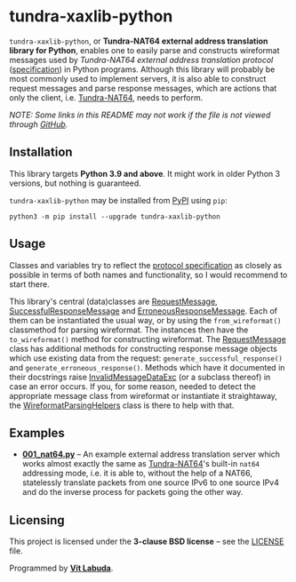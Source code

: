 <!--
Copyright (c) 2022 Vít Labuda. All rights reserved.

Redistribution and use in source and binary forms, with or without modification, are permitted provided that the
following conditions are met:
 1. Redistributions of source code must retain the above copyright notice, this list of conditions and the following
    disclaimer.
 2. Redistributions in binary form must reproduce the above copyright notice, this list of conditions and the
    following disclaimer in the documentation and/or other materials provided with the distribution.
 3. Neither the name of the copyright holder nor the names of its contributors may be used to endorse or promote
    products derived from this software without specific prior written permission.

THIS SOFTWARE IS PROVIDED BY THE COPYRIGHT HOLDERS AND CONTRIBUTORS "AS IS" AND ANY EXPRESS OR IMPLIED WARRANTIES,
INCLUDING, BUT NOT LIMITED TO, THE IMPLIED WARRANTIES OF MERCHANTABILITY AND FITNESS FOR A PARTICULAR PURPOSE ARE
DISCLAIMED. IN NO EVENT SHALL THE COPYRIGHT HOLDER OR CONTRIBUTORS BE LIABLE FOR ANY DIRECT, INDIRECT, INCIDENTAL,
SPECIAL, EXEMPLARY, OR CONSEQUENTIAL DAMAGES (INCLUDING, BUT NOT LIMITED TO, PROCUREMENT OF SUBSTITUTE GOODS OR
SERVICES; LOSS OF USE, DATA, OR PROFITS; OR BUSINESS INTERRUPTION) HOWEVER CAUSED AND ON ANY THEORY OF LIABILITY,
WHETHER IN CONTRACT, STRICT LIABILITY, OR TORT (INCLUDING NEGLIGENCE OR OTHERWISE) ARISING IN ANY WAY OUT OF THE USE
OF THIS SOFTWARE, EVEN IF ADVISED OF THE POSSIBILITY OF SUCH DAMAGE.
-->

# tundra-xaxlib-python
`tundra-xaxlib-python`, or **Tundra-NAT64 external address translation library for Python**, enables one to easily 
parse and constructs wireformat messages used by _Tundra-NAT64 external address translation protocol_
([specification](https://github.com/vitlabuda/tundra-nat64/blob/main/external_addr_xlat/EXTERNAL-ADDR-XLAT-PROTOCOL.md))
in Python programs. Although this library will probably be most commonly used to implement servers, it is also
able to construct request messages and parse response messages, which are actions that only the client, i.e.
[Tundra-NAT64](https://github.com/vitlabuda/tundra-nat64), needs to perform.

_NOTE: Some links in this README may not work if the file is not viewed through 
[GitHub](https://github.com/vitlabuda/tundra-xaxlib-python/blob/main/README.md)._



## Installation
This library targets **Python 3.9 and above**. It might work in older Python 3 versions, but nothing is guaranteed.  

`tundra-xaxlib-python` may be installed from [PyPI](https://pypi.org/project/tundra-xaxlib-python/) using `pip`:
```shell
python3 -m pip install --upgrade tundra-xaxlib-python
```



## Usage
Classes and variables try to reflect the 
[protocol specification](https://github.com/vitlabuda/tundra-nat64/blob/main/external_addr_xlat/EXTERNAL-ADDR-XLAT-PROTOCOL.md)
as closely as possible in terms of both names and functionality, so I would recommend to start there.

This library's central (data)classes are [RequestMessage](src/tundra_xaxlib/v1/RequestMessage.py),
[SuccessfulResponseMessage](src/tundra_xaxlib/v1/SuccessfulResponseMessage.py) and
[ErroneousResponseMessage](src/tundra_xaxlib/v1/ErroneousResponseMessage.py). Each of them can be instantiated the 
usual way, or by using the `from_wireformat()` classmethod for parsing wireformat. The instances then have the 
`to_wireformat()` method for constructing wireformat. The [RequestMessage](src/tundra_xaxlib/v1/RequestMessage.py)
class has additional methods for constructing response message objects which use existing data from the request:
`generate_successful_response()` and `generate_erroneous_response()`. Methods which have it documented in their 
docstrings raise [InvalidMessageDataExc](src/tundra_xaxlib/exc/InvalidMessageDataExc.py) (or a subclass thereof) in 
case an error occurs. If you, for some reason, needed to detect the appropriate message class from wireformat or 
instantiate it straightaway, the [WireformatParsingHelpers](src/tundra_xaxlib/v1/WireformatParsingHelpers.py) class 
is there to help with that.



## Examples
- **[001_nat64.py](examples/001_nat64.py)** – An example external address translation server which works almost exactly 
  the same as [Tundra-NAT64](https://github.com/vitlabuda/tundra-nat64)'s built-in `nat64` addressing mode, i.e. it is 
  able to, without the help of a NAT66, statelessly translate packets from one source IPv6 to one source IPv4 and do 
  the inverse process for packets going the other way.



## Licensing
This project is licensed under the **3-clause BSD license** – see the [LICENSE](LICENSE) file.

Programmed by **[Vít Labuda](https://vitlabuda.cz/)**.
